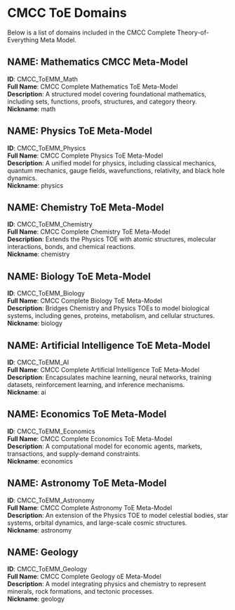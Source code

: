 # CMCC ToE Domains

Below is a list of domains included in the CMCC Complete Theory-of-Everything Meta Model.

## NAME: Mathematics CMCC Meta-Model

**ID**: CMCC_ToEMM_Math  
**Full Name**: CMCC Complete Mathematics ToE Meta-Model  
**Description**: A structured model covering foundational mathematics, including sets, functions, proofs, structures, and category theory.  
**Nickname**: math



## NAME: Physics ToE Meta-Model

**ID**: CMCC_ToEMM_Physics  
**Full Name**: CMCC Complete Physics ToE Meta-Model  
**Description**: A unified model for physics, including classical mechanics, quantum mechanics, gauge fields, wavefunctions, relativity, and black hole dynamics.  
**Nickname**: physics



## NAME: Chemistry ToE Meta-Model

**ID**: CMCC_ToEMM_Chemistry  
**Full Name**: CMCC Complete Chemistry ToE Meta-Model  
**Description**: Extends the Physics TOE with atomic structures, molecular interactions, bonds, and chemical reactions.  
**Nickname**: chemistry



## NAME: Biology ToE Meta-Model

**ID**: CMCC_ToEMM_Biology  
**Full Name**: CMCC Complete Biology ToE Meta-Model  
**Description**: Bridges Chemistry and Physics TOEs to model biological systems, including genes, proteins, metabolism, and cellular structures.  
**Nickname**: biology



## NAME: Artificial Intelligence ToE Meta-Model

**ID**: CMCC_ToEMM_AI  
**Full Name**: CMCC Complete Artificial Intelligence ToE Meta-Model  
**Description**: Encapsulates machine learning, neural networks, training datasets, reinforcement learning, and inference mechanisms.  
**Nickname**: ai



## NAME: Economics ToE Meta-Model

**ID**: CMCC_ToEMM_Economics  
**Full Name**: CMCC Complete Economics ToE Meta-Model  
**Description**: A computational model for economic agents, markets, transactions, and supply-demand constraints.  
**Nickname**: economics



## NAME: Astronomy ToE Meta-Model

**ID**: CMCC_ToEMM_Astronomy  
**Full Name**: CMCC Complete Astronomy ToE Meta-Model  
**Description**: An extension of the Physics TOE to model celestial bodies, star systems, orbital dynamics, and large-scale cosmic structures.  
**Nickname**: astronomy



## NAME: Geology

**ID**: CMCC_ToEMM_Geology  
**Full Name**: CMCC Complete Geology oE Meta-Model  
**Description**: A model integrating physics and chemistry to represent minerals, rock formations, and tectonic processes.  
**Nickname**: geology